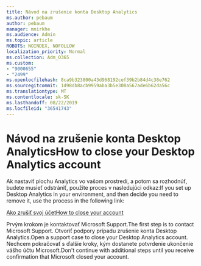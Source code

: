 ```yaml
---
title: Návod na zrušenie konta Desktop Analytics
ms.author: pebaum
author: pebaum
manager: mnirkhe
ms.audience: Admin
ms.topic: article
ROBOTS: NOINDEX, NOFOLLOW
localization_priority: Normal
ms.collection: Adm_O365
ms.custom:
- "9000655"
- "2499"
ms.openlocfilehash: 8ca9b323800a43d968192cef39b2b84d4c38e762
ms.sourcegitcommit: 1d98db8acb9959aba3b5e308a567ade6b62da56c
ms.translationtype: MT
ms.contentlocale: sk-SK
ms.lasthandoff: 08/22/2019
ms.locfileid: "36541743"
---
```

# <a name="how-to-close-your-desktop-analytics-account"></a><span data-ttu-id="b8e0a-102">Návod na zrušenie konta Desktop Analytics</span><span class="sxs-lookup"><span data-stu-id="b8e0a-102">How to close your Desktop Analytics account</span></span>

<span data-ttu-id="b8e0a-103">Ak nastaviť plochu Analytics vo vašom prostredí, a potom sa rozhodnúť, budete musieť odstrániť, použite proces v nasledujúci odkaz:</span><span class="sxs-lookup"><span data-stu-id="b8e0a-103">If you set up Desktop Analytics in your environment, and then decide you need to remove it, use the process in the following link:</span></span>

[<span data-ttu-id="b8e0a-104">Ako zrušiť svoj účet</span><span class="sxs-lookup"><span data-stu-id="b8e0a-104">How to close your account</span></span>](https://docs.microsoft.com/sccm/desktop-analytics/account-close)

<span data-ttu-id="b8e0a-105">Prvým krokom je kontaktovať Microsoft Support.</span><span class="sxs-lookup"><span data-stu-id="b8e0a-105">The first step is to contact Microsoft Support.</span></span> <span data-ttu-id="b8e0a-106">Otvoriť podpory prípadu zrušenie konta Desktop Analytics.</span><span class="sxs-lookup"><span data-stu-id="b8e0a-106">Open a support case to close your Desktop Analytics account.</span></span> <span data-ttu-id="b8e0a-107">Nechcem pokračovať s ďalšie kroky, kým dostanete potvrdenie ukončenie vášho účtu Microsoft.</span><span class="sxs-lookup"><span data-stu-id="b8e0a-107">Don't continue with additional steps until you receive confirmation that Microsoft closed your account.</span></span>